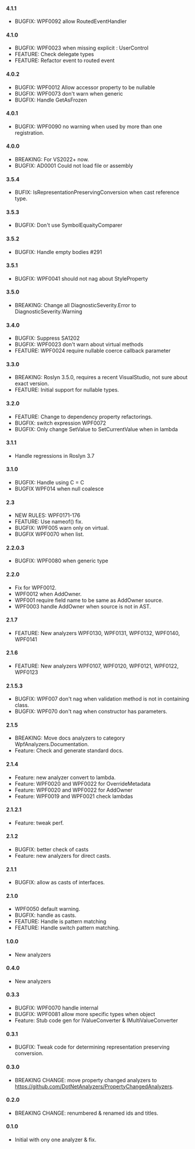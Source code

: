 #### 4.1.1
* BUGFIX: WPF0092 allow RoutedEventHandler

#### 4.1.0
* BUGFIX: WPF0023 when missing explicit : UserControl
* FEATURE: Check delegate types
* FEATURE: Refactor event to routed event

#### 4.0.2
* BUGFIX: WPF0012 Allow accessor property to be nullable
* BUGFIX: WPF0073 don't warn when generic
* BUGFIX: Handle GetAsFrozen

#### 4.0.1
* BUGFIX: WPF0090 no warning when used by more than one registration.

#### 4.0.0
* BREAKING: For VS2022+ now.
* BUGFIX: AD0001 Could not load file or assembly

#### 3.5.4
* BUFIX: IsRepresentationPreservingConversion when cast reference type.

#### 3.5.3
* BUGFIX: Don't use SymbolEquaityComparer

#### 3.5.2
* BUGFIX: Handle empty bodies #291

#### 3.5.1
* BUGFIX: WPF0041 should not nag about StyleProperty

#### 3.5.0
* BREAKING: Change all DiagnosticSeverity.Error to DiagnosticSeverity.Warning

#### 3.4.0
* BUGFIX: Suppress SA1202
* BUGFIX: WPF0023  don't warn about virtual methods
* FEATURE: WPF0024 require nullable coerce callback parameter

#### 3.3.0
* BREAKING: Roslyn 3.5.0, requires a recent VisualStudio, not sure about exact version.
* FEATURE: Initial support for nullable types.

#### 3.2.0
* FEATURE: Change to dependency property refactorings.
* BUGFIX: switch expression WPF0072
* BUGFIX: Only change SetValue to SetCurrentValue when in lambda

#### 3.1.1
* Handle regressions in Roslyn 3.7

#### 3.1.0
* BUGFIX: Handle using C = C
* BUGFIX WPF014 when null coalesce

#### 2.3
* NEW RULES: WPF0171-176
* FEATURE: Use nameof() fix.
* BUGFIX: WPF005 warn only on virtual.
* BUGFIX WPF0070 when list.

#### 2.2.0.3
* BUGFIX: WPF0080 when generic type

#### 2.2.0
* Fix for WPF0012.
* WPF0012 when AddOwner.
* WPF001 require field name to be same as AddOwner source.
* WPF0003 handle AddOwner when source is not in AST.

#### 2.1.7
* FEATURE: New analyzers WPF0130, WPF0131, WPF0132, WPF0140, WPF0141

#### 2.1.6
* FEATURE: New analyzers WPF0107, WPF0120, WPF0121, WPF0122, WPF0123

#### 2.1.5.3
* BUGFIX: WPF007 don't nag when validation method is not in containing class.
* BUGFIX: WPF070 don't nag when constructor has parameters.

#### 2.1.5
* BREAKING: Move docs analyzers to category WpfAnalyzers.Documentation.
* Feature: Check and generate standard docs.
 
#### 2.1.4
* Feature: new analyzer convert to lambda.
* Feature: WPF0020 and WPF0022 for OverrideMetadata
* Feature: WPF0020 and WPF0022 for AddOwner
* Feature: WPF0019 and WPF0021 check lambdas

#### 2.1.2.1
* Feature: tweak perf.

#### 2.1.2
* BUGFIX: better check of casts
* Feature: new analyzers for direct casts.

#### 2.1.1
* BUGFIX: allow as casts of interfaces.

#### 2.1.0
* WPF0050 default warning.
* BUGFIX: handle as casts.
* FEATURE: Handle is pattern matching
* FEATURE: Handle switch pattern matching.

#### 1.0.0
* New analyzers

#### 0.4.0
* New analyzers

#### 0.3.3
* BUGFIX: WPF0070 handle internal
* BUGFIX: WPF0081 allow more specific types when object
* Feature: Stub code gen for IValueConverter & IMultiValueConverter

#### 0.3.1
* BUGFIX: Tweak code for determining representation preserving conversion.

#### 0.3.0
* BREAKING CHANGE: move property changed analyzers to https://github.com/DotNetAnalyzers/PropertyChangedAnalyzers.

#### 0.2.0
* BREAKING CHANGE: renumbered & renamed ids and titles.

#### 0.1.0
* Initial with ony one analyzer & fix.

